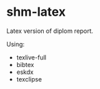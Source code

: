 shm-latex
=========

Latex version of diplom report.

Using:
- texlive-full
- bibtex
- eskdx
- texclipse

